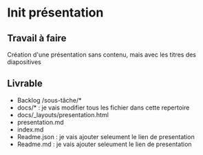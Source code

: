 # Init présentation

## Travail à faire 
Création d'une présentation sans contenu, mais avec les titres des diapositives

## Livrable 
- Backlog /sous-tâche/*
- docs/* : je vais modifier tous les fichier dans cette repertoire
- docs/_layouts/presentation.html
- presentation.md
- index.md
- Readme.json : je vais ajouter seleument le lien de presentation
- Readme.md  : je vais ajouter seleument le lien de presentation
  
